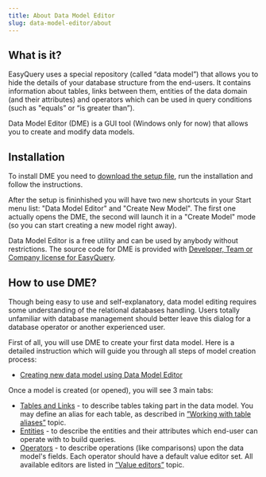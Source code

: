 ```yaml
---
title: About Data Model Editor
slug: data-model-editor/about
---
```


## What is it?

EasyQuery uses a special repository (called “data model”) that allows you to hide the details of your database structure from the end-users. It contains information about tables, links between them, entities of the data domain (and their attributes) and operators which can be used in query conditions (such as "equals” or “is greater than”).

Data Model Editor (DME) is a GUI tool (Windows only for now) that allows you to create and modify  data models. 


## Installation

To install DME you need to [download the setup file](https://korzh.com/download/dme_setup.exe), run the installation and follow the instructions. 

After the setup is fininhished you will have two new shortcuts in your Start menu list: "Data Model Editor" and "Create New Model". The first one actually opens the DME, the second will launch it in a "Create Model" mode (so you can start creating a new model right away).

Data Model Editor is a free utility and can be used by anybody without restrictions. The source code for DME is provided with [Developer, Team or Company license for EasyQuery](https://korzh.com/easyquery/licensing).

## How to use DME?

Though being easy to use and self-explanatory, data model editing requires some understanding of the relational databases handling. Users totally unfamiliar with database management should better leave this dialog for a database operator or another experienced user.

First of all, you will use DME to create your first data model. Here is a detailed instruction which will guide you through all steps of model creation process:

 * [Creating new data model using Data Model Editor](//easyquery/docs/getting-started/working-with-data-model)

Once a model is created (or opened), you will see 3 main tabs:

* [Tables and Links](/data-model-editor/tables-links-page) - to describe tables taking part in the data model. You may define an alias for each table, as described in [”Working with table aliases”](/data-model-editor/working-with-aliases) topic.
* [Entities](/data-model-editor/entities-page) - to describe the entities and their attributes which end-user can operate with to build queries.
* [Operators](/data-model-editor/operators-page) - to describe operations (like comparisons) upon the data model's fields. Each operator should have a default value editor set. All available editors are listed in [”Value editors”](/data-model-editor/value-editors) topic.